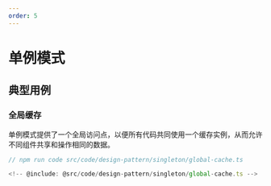 ```yaml
---
order: 5
---
```

# 单例模式

## 典型用例

### 全局缓存

单例模式提供了一个全局访问点，以便所有代码共同使用一个缓存实例，从而允许不同组件共享和操作相同的数据。

```ts
// npm run code src/code/design-pattern/singleton/global-cache.ts

<!-- @include: @src/code/design-pattern/singleton/global-cache.ts -->
```